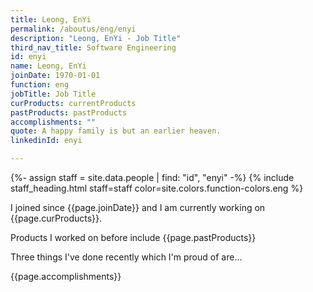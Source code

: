 ```yaml
---
title: Leong, EnYi
permalink: /aboutus/eng/enyi
description: "Leong, EnYi - Job Title"
third_nav_title: Software Engineering
id: enyi
name: Leong, EnYi
joinDate: 1970-01-01
function: eng
jobTitle: Job Title
curProducts: currentProducts
pastProducts: pastProducts
accomplishments: ""
quote: A happy family is but an earlier heaven.
linkedinId: enyi

---
```


{%- assign staff = site.data.people | find: "id", "enyi" -%}
{% include staff_heading.html staff=staff color=site.colors.function-colors.eng %}

<p>I joined since {{page.joinDate}} and I am currently working on {{page.curProducts}}.</p>

<p>Products I worked on before include {{page.pastProducts}}</p>

<p>Three things I've done recently which I'm proud of are...</p>
{{page.accomplishments}}
